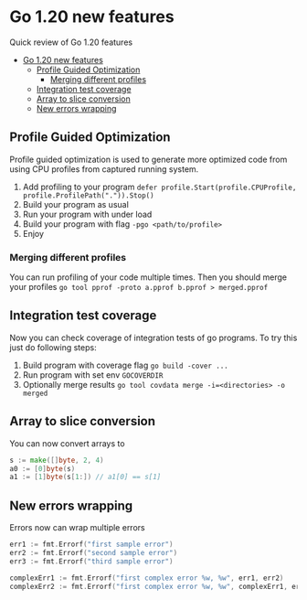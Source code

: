 # Go 1.20 new features

Quick review of Go 1.20 features

- [Go 1.20 new features](#go-120-new-features)
  - [Profile Guided Optimization](#profile-guided-optimization)
    - [Merging different profiles](#merging-different-profiles)
  - [Integration test coverage](#integration-test-coverage)
  - [Array to slice conversion](#array-to-slice-conversion)
  - [New errors wrapping](#new-errors-wrapping)

## Profile Guided Optimization

Profile guided optimization is used to generate more optimized code from using CPU profiles from captured running system.

1. Add profiling to your program `defer profile.Start(profile.CPUProfile, profile.ProfilePath(".")).Stop()`
2. Build your program as usual
3. Run your program with under load
4. Build your program with flag `-pgo <path/to/profile>`
5. Enjoy

### Merging different profiles

You can run profiling of your code multiple times. Then you should merge your profiles `go tool pprof -proto a.pprof b.pprof > merged.pprof`

## Integration test coverage

Now you can check coverage of integration tests of go programs. To try this just do following steps:

1. Build program with coverage flag `go build -cover ...`
2. Run program with set env `GOCOVERDIR`
3. Optionally merge results `go tool covdata merge -i=<directories> -o merged`

## Array to slice conversion

You can now convert arrays to 

```go
s := make([]byte, 2, 4)
a0 := [0]byte(s)
a1 := [1]byte(s[1:]) // a1[0] == s[1]
```

## New errors wrapping

Errors now can wrap multiple errors

```go
err1 := fmt.Errorf("first sample error")
err2 := fmt.Errorf("second sample error")
err3 := fmt.Errorf("third sample error")

complexErr1 := fmt.Errorf("first complex error %w, %w", err1, err2)
complexErr2 := fmt.Errorf("first complex error %w, %w", complexErr1, err3)
```

